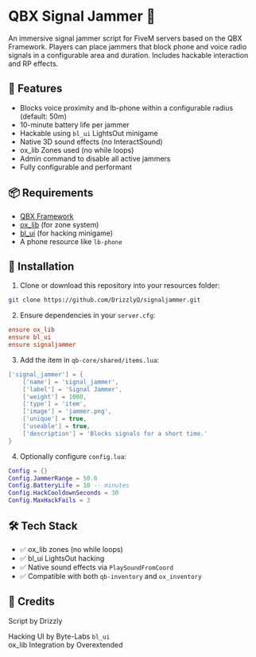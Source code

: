 # QBX Signal Jammer 📡

An immersive signal jammer script for FiveM servers based on the QBX Framework. Players can place jammers that block phone and voice radio signals in a configurable area and duration. Includes hackable interaction and RP effects.

## 🔧 Features
- Blocks voice proximity and lb-phone within a configurable radius (default: 50m)
- 10-minute battery life per jammer
- Hackable using `bl_ui` LightsOut minigame
- Native 3D sound effects (no InteractSound)
- ox_lib Zones used (no while loops)
- Admin command to disable all active jammers
- Fully configurable and performant

## 📦 Requirements
- [QBX Framework](https://github.com/qbcore-framework)
- [ox_lib](https://github.com/overextended/ox_lib) (for zone system)
- [bl_ui](https://github.com/Byte-Labs-Studio/bl_ui) (for hacking minigame)
- A phone resource like `lb-phone`

## 🔌 Installation

1. Clone or download this repository into your resources folder:
```bash
git clone https://github.com/DrizzlyQ/signaljammer.git
```

2. Ensure dependencies in your `server.cfg`:
```cfg
ensure ox_lib
ensure bl_ui
ensure signaljammer
```

3. Add the item in `qb-core/shared/items.lua`:
```lua
['signal_jammer'] = {
    ['name'] = 'signal_jammer',
    ['label'] = 'Signal Jammer',
    ['weight'] = 1000,
    ['type'] = 'item',
    ['image'] = 'jammer.png',
    ['unique'] = true,
    ['useable'] = true,
    ['description'] = 'Blocks signals for a short time.'
}
```

4. Optionally configure `config.lua`:
```lua
Config = {}
Config.JammerRange = 50.0
Config.BatteryLife = 10 -- minutes
Config.HackCooldownSeconds = 30
Config.MaxHackFails = 3
```

## 🛠 Tech Stack
- ✅ ox_lib zones (no while loops)
- ✅ bl_ui LightsOut hacking
- ✅ Native sound effects via `PlaySoundFromCoord`
- ✅ Compatible with both `qb-inventory` and `ox_inventory`

## 👥 Credits
Script by Drizzly  
 
Hacking UI by Byte-Labs `bl_ui`  
ox_lib Integration by Overextended
